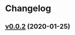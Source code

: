# Changelog

## [v0.0.2](https://github.com/bardiarastin/telegram-login-button/tree/v0.0.2) (2020-01-25)
